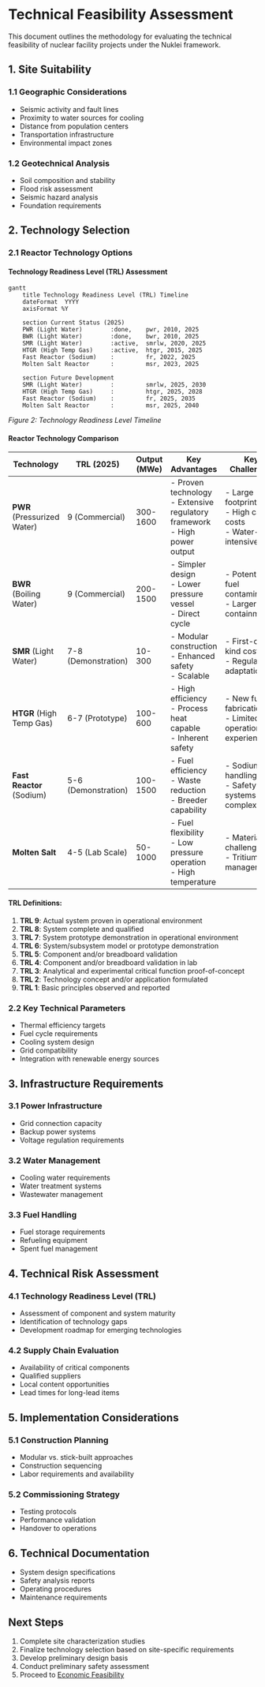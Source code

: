 # Technical Feasibility Assessment

This document outlines the methodology for evaluating the technical feasibility of nuclear facility projects under the Nuklei framework.

## 1. Site Suitability

### 1.1 Geographic Considerations
- Seismic activity and fault lines
- Proximity to water sources for cooling
- Distance from population centers
- Transportation infrastructure
- Environmental impact zones

### 1.2 Geotechnical Analysis
- Soil composition and stability
- Flood risk assessment
- Seismic hazard analysis
- Foundation requirements

## 2. Technology Selection

### 2.1 Reactor Technology Options

#### Technology Readiness Level (TRL) Assessment

```mermaid
gantt
    title Technology Readiness Level (TRL) Timeline
    dateFormat  YYYY
    axisFormat %Y
    
    section Current Status (2025)
    PWR (Light Water)        :done,    pwr, 2010, 2025
    BWR (Light Water)        :done,    bwr, 2010, 2025
    SMR (Light Water)        :active,  smrlw, 2020, 2025
    HTGR (High Temp Gas)     :active,  htgr, 2015, 2025
    Fast Reactor (Sodium)    :         fr, 2022, 2025
    Molten Salt Reactor      :         msr, 2023, 2025
    
    section Future Development
    SMR (Light Water)        :         smrlw, 2025, 2030
    HTGR (High Temp Gas)     :         htgr, 2025, 2028
    Fast Reactor (Sodium)    :         fr, 2025, 2035
    Molten Salt Reactor      :         msr, 2025, 2040
```

*Figure 2: Technology Readiness Level Timeline*

#### Reactor Technology Comparison

| Technology | TRL (2025) | Output (MWe) | Key Advantages | Key Challenges |
|------------|------------|--------------|----------------|----------------|
| **PWR** (Pressurized Water) | 9 (Commercial) | 300-1600 | - Proven technology<br>- Extensive regulatory framework<br>- High power output | - Large footprint<br>- High capital costs<br>- Water-intensive |
| **BWR** (Boiling Water) | 9 (Commercial) | 200-1500 | - Simpler design<br>- Lower pressure vessel<br>- Direct cycle | - Potential for fuel contamination<br>- Larger containment |
| **SMR** (Light Water) | 7-8 (Demonstration) | 10-300 | - Modular construction<br>- Enhanced safety<br>- Scalable | - First-of-a-kind costs<br>- Regulatory adaptation |
| **HTGR** (High Temp Gas) | 6-7 (Prototype) | 100-600 | - High efficiency<br>- Process heat capable<br>- Inherent safety | - New fuel fabrication<br>- Limited operational experience |
| **Fast Reactor** (Sodium) | 5-6 (Demonstration) | 100-1500 | - Fuel efficiency<br>- Waste reduction<br>- Breeder capability | - Sodium handling<br>- Safety systems complexity |
| **Molten Salt** | 4-5 (Lab Scale) | 50-1000 | - Fuel flexibility<br>- Low pressure operation<br>- High temperature | - Material challenges<br>- Tritium management |

#### TRL Definitions:
1. **TRL 9**: Actual system proven in operational environment
2. **TRL 8**: System complete and qualified
3. **TRL 7**: System prototype demonstration in operational environment
4. **TRL 6**: System/subsystem model or prototype demonstration
5. **TRL 5**: Component and/or breadboard validation
6. **TRL 4**: Component and/or breadboard validation in lab
7. **TRL 3**: Analytical and experimental critical function proof-of-concept
8. **TRL 2**: Technology concept and/or application formulated
9. **TRL 1**: Basic principles observed and reported


### 2.2 Key Technical Parameters
- Thermal efficiency targets
- Fuel cycle requirements
- Cooling system design
- Grid compatibility
- Integration with renewable energy sources

## 3. Infrastructure Requirements

### 3.1 Power Infrastructure
- Grid connection capacity
- Backup power systems
- Voltage regulation requirements

### 3.2 Water Management
- Cooling water requirements
- Water treatment systems
- Wastewater management

### 3.3 Fuel Handling
- Fuel storage requirements
- Refueling equipment
- Spent fuel management

## 4. Technical Risk Assessment

### 4.1 Technology Readiness Level (TRL)
- Assessment of component and system maturity
- Identification of technology gaps
- Development roadmap for emerging technologies

### 4.2 Supply Chain Evaluation
- Availability of critical components
- Qualified suppliers
- Local content opportunities
- Lead times for long-lead items

## 5. Implementation Considerations

### 5.1 Construction Planning
- Modular vs. stick-built approaches
- Construction sequencing
- Labor requirements and availability

### 5.2 Commissioning Strategy
- Testing protocols
- Performance validation
- Handover to operations

## 6. Technical Documentation
- System design specifications
- Safety analysis reports
- Operating procedures
- Maintenance requirements

## Next Steps
1. Complete site characterization studies
2. Finalize technology selection based on site-specific requirements
3. Develop preliminary design basis
4. Conduct preliminary safety assessment
5. Proceed to [Economic Feasibility](./economic-feasibility.md)
